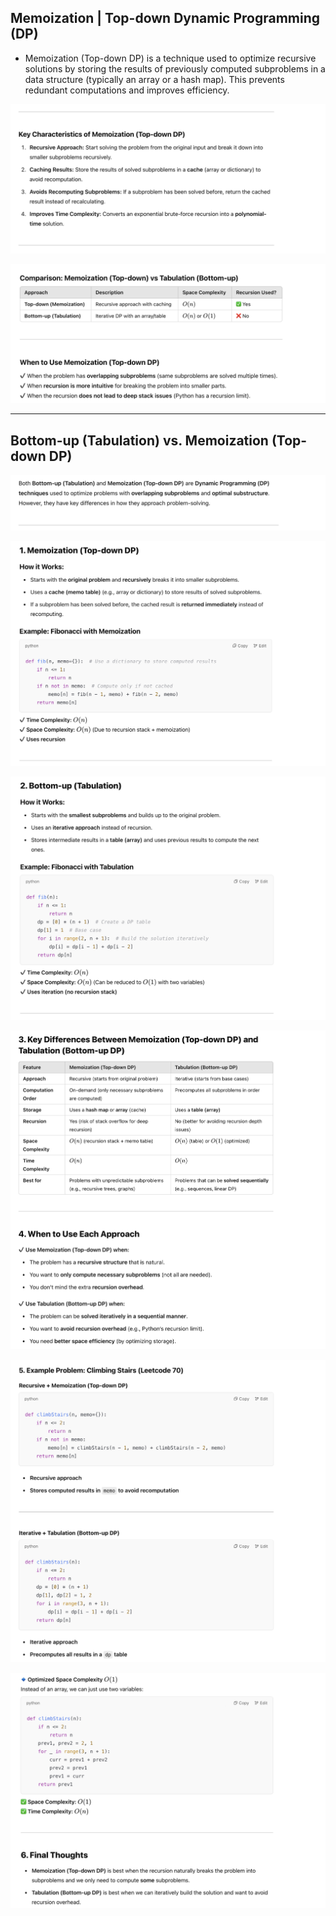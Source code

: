## Memoization | Top-down Dynamic Programming (DP) 

- Memoization (Top-down DP) is a technique used to optimize recursive solutions by storing the results of previously computed subproblems in a 
  data structure (typically an array or a hash map). This prevents redundant computations and improves efficiency.


![](img/2025-02-11-16-54-05.png)

![](img/2025-02-11-16-58-44.png)

---

## Bottom-up (Tabulation) vs. Memoization (Top-down DP)

![](img/2025-02-11-17-02-05.png)

![](img/2025-02-11-17-02-44.png)

![](img/2025-02-11-17-03-02.png)

![](img/2025-02-11-17-03-24.png)

![](img/2025-02-11-17-04-16.png)

![](img/2025-02-11-17-04-33.png)